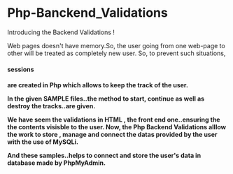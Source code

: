 # Php-Banckend_Validations
Introducing the Backend Validations !


Web pages doesn't have memory.So, the user going from one web-page to other will be treated as completely new user.
So, to prevent such situations, <h4>sessions<h4> are created in Php which allows to keep the track of the user.
  
In the given SAMPLE files..the method to start, continue as well  as destroy the tracks..are given.

We have seem the validations in HTML , the front end one..ensuring the the contents visisble to the user.
Now, the Php Backend Validations alllow the work to store , manage and connect the datas provided by the user with the use of MySQLi.

And these samples..helps to connect and store the user's data in database made by PhpMyAdmin.

